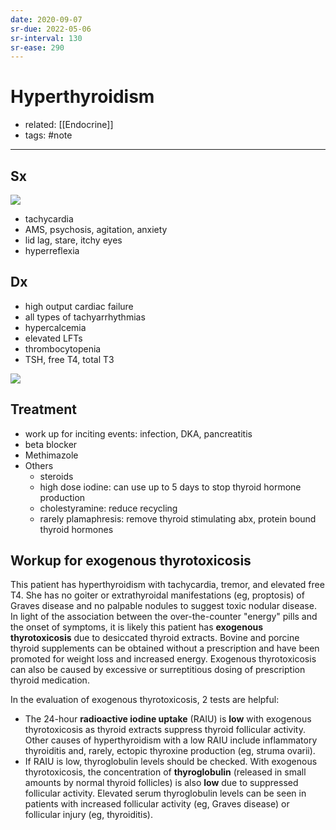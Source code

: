 ```yaml
---
date: 2020-09-07
sr-due: 2022-05-06
sr-interval: 130
sr-ease: 290
---
```


# Hyperthyroidism

- related: [[Endocrine]]
- tags: #note
---

## Sx

![](https://photos.thisispiggy.com/file/wikiFiles/20220802212704.png)

- tachycardia
- AMS, psychosis, agitation, anxiety
- lid lag, stare, itchy eyes
- hyperreflexia

## Dx

- high output cardiac failure
- all types of tachyarrhythmias
- hypercalcemia
- elevated LFTs
- thrombocytopenia
- TSH, free T4, total T3

![](https://photos.thisispiggy.com/file/wikiFiles/L24678.jpg)

## Treatment

- work up for inciting events: infection, DKA, pancreatitis
- beta blocker
- Methimazole
- Others
	- steroids
	- high dose iodine: can use up to 5 days to stop thyroid hormone production
	- cholestyramine: reduce recycling
	- rarely plamaphresis: remove thyroid stimulating abx, protein bound thyroid hormones

## Workup for exogenous thyrotoxicosis

<!-- hyperthyroidism workup -->

This patient has hyperthyroidism with tachycardia, tremor, and elevated free T4.  She has no goiter or extrathyroidal manifestations (eg, proptosis) of Graves disease and no palpable nodules to suggest toxic nodular disease.  In light of the association between the over-the-counter "energy" pills and the onset of symptoms, it is likely this patient has **exogenous thyrotoxicosis** due to desiccated thyroid extracts.  Bovine and porcine thyroid supplements can be obtained without a prescription and have been promoted for weight loss and increased energy.  Exogenous thyrotoxicosis can also be caused by excessive or surreptitious dosing of prescription thyroid medication.

In the evaluation of exogenous thyrotoxicosis, 2 tests are helpful:

- The 24-hour **radioactive iodine uptake** (RAIU) is **low** with exogenous thyrotoxicosis as thyroid extracts suppress thyroid follicular activity.  Other causes of hyperthyroidism with a low RAIU include inflammatory thyroiditis and, rarely, ectopic thyroxine production (eg, struma ovarii).
- If RAIU is low, thyroglobulin levels should be checked.  With exogenous thyrotoxicosis, the concentration of **thyroglobulin** (released in small amounts by normal thyroid follicles) is also **low** due to suppressed follicular activity.  Elevated serum thyroglobulin levels can be seen in patients with increased follicular activity (eg, Graves disease) or follicular injury (eg, thyroiditis).
